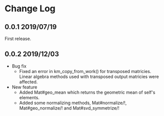# Change Log

## 0.0.1 2019/07/19
First release.

## 0.0.2 2019/12/03
- Bug fix
	- Fixed an error in km_copy_from_work() for transposed matricies.
Linear algebra methods used with transposed output matricies were affected.
- New feature
	- Added Mat#geo_mean which returns the geometric mean of self's elements.
	- Added some normalizing methods, Mat#normalize/!, Mat#geo_normalize/! and Mat#svd_symmetrize/!
